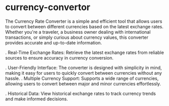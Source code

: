 # currency-convertor

The Currency Rate Converter is a simple and efficient tool that allows users to convert between different currencies based on the latest exchange rates. Whether you're a traveler, a business owner dealing with international transactions, or simply curious about currency values, this converter provides accurate and up-to-date information.

. Real-Time Exchange Rates: Retrieve the latest exchange rates from reliable sources to ensure accuracy in currency conversion.

. User-Friendly Interface: The converter is designed with simplicity in mind, making it easy for users to quickly convert between currencies without any hassle.
. Multiple Currency Support: Supports a wide range of currencies, allowing users to convert between major and minor currencies effortlessly.

. Historical Data: View historical exchange rates to track currency trends and make informed decisions.
